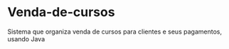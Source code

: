# Venda-de-cursos
Sistema que organiza venda de cursos para clientes e seus pagamentos, usando Java
